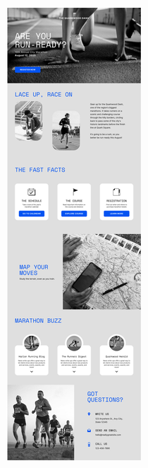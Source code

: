 ![template](https://raw.githubusercontent.com/ShriIraCatalog/resources-two/refs/heads/master/2025/04/20/20250420155159.png)
